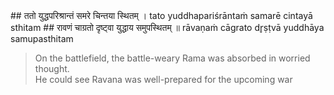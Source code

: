 <section>
<section data-markdown>
## ततो युद्धपरिश्रान्तं समरे चिन्तया स्थितम् ।
tato yuddhapariśrāntaṁ samarē cintayā sthitam
## रावणं चाग्रतो दृष्ट्वा युद्धाय समुपस्थितम् ॥
rāvaṇaṁ cāgrato dr̥ṣṭvā yuddhāya samupasthitam

> On the battlefield, the battle-weary Rama was absorbed in worried thought.  
> He could see Ravana was well-prepared for the upcoming war
</section>

</section>

<!--
<section data-markdown>
> Approaching Rāma standing absorbed in deep thought in the battle-field, exhausted by the fight, and facing Ravana who was duly prepared for the war, the glorious sage Agastya, who had come in the company of the gods, to witness the battle, then spoke as follows - He met the gods and came to see the battle.
</section>
<section data-markdown>
> Rama, exhausted and about to face Ravana ready for a fresh battle was lost deep in contemplation. The all knowing sage agastya who had joined the gods to witness the battle spoke to Rama thus:
</section>
</section>
--> 
